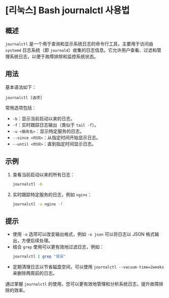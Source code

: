 # [리눅스] Bash journalctl 사용법

## 概述
`journalctl` 是一个用于查询和显示系统日志的命令行工具，主要用于访问由 `systemd` 日志系统（即 `journald`）收集的日志信息。它允许用户查看、过滤和管理系统日志，以便于故障排除和监控系统状态。

## 用法
基本语法如下：
```
journalctl [选项]
```

常用选项包括：
- `-b`：显示当前启动以来的日志。
- `-f`：实时跟踪日志输出（类似于 `tail -f`）。
- `-u <服务名>`：显示特定服务的日志。
- `--since <时间>`：从指定时间开始显示日志。
- `--until <时间>`：直到指定时间显示日志。

## 示例
1. 查看当前启动以来的所有日志：
   ```bash
   journalctl -b
   ```

2. 实时跟踪特定服务的日志，例如 `nginx`：
   ```bash
   journalctl -u nginx -f
   ```

## 提示
- 使用 `-o` 选项可以改变输出格式，例如 `-o json` 可以将日志以 JSON 格式输出，方便后续处理。
- 结合 `grep` 使用可以更有效地过滤日志，例如：
  ```bash
  journalctl | grep "错误"
  ```
- 定期清理日志以节省磁盘空间，可以使用 `journalctl --vacuum-time=2weeks` 来删除两周前的日志。

通过掌握 `journalctl` 的使用，您可以更有效地管理和分析系统日志，提升故障排除的效率。